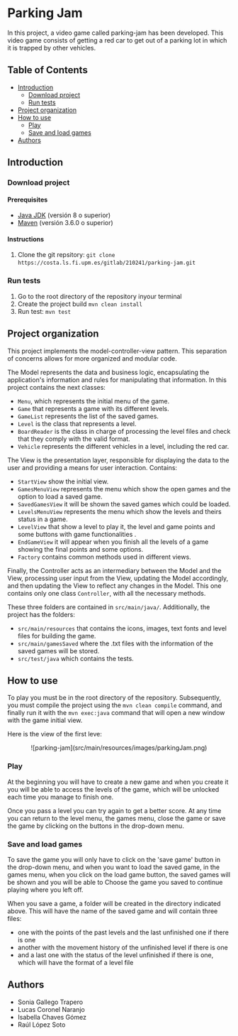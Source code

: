 # **Parking Jam**

In this project, a video game called parking-jam has been developed. This video game consists of getting a red car to get out of a parking lot in which it is trapped by other vehicles.

## Table of Contents

* [Introduction](#introduction)
	* [Download project](#download-project)
	* [Run tests](#run-tests)
* [Project organization](#project-organization)
* [How to use](#how-to-use)
	* [Play](#play)
	* [Save and load games](#save-and-load-games)
* [Authors](#authors)

## Introduction ##
### Download project ###
#### Prerequisites ####
- [Java JDK](<https://www.oracle.com/java/technologies/javase-downloads.html>) (versión 8 o superior)
- [Maven](<https://maven.apache.org/install.html>) (versión 3.6.0 o superior)

#### Instructions ####
1. Clone the git repsitory:  `git clone https://costa.ls.fi.upm.es/gitlab/210241/parking-jam.git`

### Run tests ###
1. Go to the root directory of the repository inyour terminal
2. Create the project build `mvn clean install`
3. Run test:  `mvn test`

## Project organization ##

This project implements the model-controller-view pattern. This separation of concerns allows for more organized and modular code.

The Model represents the data and business logic, encapsulating the application's information and rules for manipulating that information. In this project contains the next classes:
- `Menu`, which represents the initial menu of the game.
- `Game` that represents a game with its different levels.
- `GameList` represents the list of the saved games.
- `Level` is the class that represents a level.
- `BoardReader` is the class in charge of processing the level files and check that they comply with the valid format.
- `Vehicle` represents the different vehicles in a level, including the red car.

The View is the presentation layer, responsible for displaying the data to the user and providing a means for user interaction. Contains: 
- `StartView` show the initial view.
- `GamesMenuView` represents the menu which show the open games and the option to load a saved game.
- `SavedGamesView` it will be shown the saved games which could be loaded.
- `LevelsMenuView` represents the menu which show the levels and theirs status in a game.
- `LevelView` that show a level to play it, the level and game points and some buttons with game functionalities .
- `EndGameView` it will appear when you finish all the levels of a game showing the final points and some options.
- `Factory` contains common methods used in different views.

Finally, the Controller acts as an intermediary between the Model and the View, processing user input from the View, updating the Model accordingly, and then updating the View to reflect any changes in the Model. This one contains only one class `Controller`, with all the necessary methods. 

These three folders are contained in `src/main/java/`. Additionally, the project has the folders: 
- `src/main/resources` that contains the icons, images, text fonts and level files for building the game.
- `src/main/gamesSaved` where the .txt files with the information of the saved games will be stored.
- `src/test/java` which contains the tests.


## How to use
To play you must be in the root directory of the repository. Subsequently, you must compile the project using the `mvn clean compile` command, and finally run it with the `mvn exec:java` command that will open a new window with the game initial view.

Here is the view of the first leve:
<div style="text-align: center;">
  ![parking-jam](src/main/resources/images/parkingJam.png)
</div>

### Play
At the beginning you will have to create a new game and when you create it you will be able to access the levels of the game, which will be unlocked each time you manage to finish one. 

Once you pass a level you can try again to get a better score. At any time you can return to the level menu, the games menu, close the game or save the game by clicking on the buttons in the drop-down menu.

### Save and load games
To save the game you will only have to click on the 'save game' button in the drop-down menu, and when you want to load the saved game, in the games menu, when you click on the load game button, the saved games will be shown and you will be able to Choose the game you saved to continue playing where you left off.

When you save a game, a folder will be created in the directory indicated above. This will have the name of the saved game and will contain three files:
- one with the points of the past levels and the last unfinished one if there is one 
- another with the movement history of the unfinished level if there is one 
- and a last one with the status of the level unfinished if there is one, which will have the format of a level file

## Authors
- Sonia Gallego Trapero
- Lucas Coronel Naranjo
- Isabella Chaves Gómez
- Raúl López Soto


